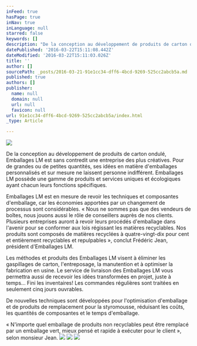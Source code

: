 ```yaml
---
inFeed: true
hasPage: true
inNav: true
inLanguage: null
starred: false
keywords: []
description: "De la conception au développement de produits de carton ondulé, Emballages LM est sans contredit une entreprise des plus créatives. Pour de grandes ou de petites quantités, ses idées en matière d'emballages personnalisés et sur mesure ne laissent personne indifférent. Emballages LM possède une gamme de produits et services uniques et écologiques ayant chacun leurs fonctions spécifiques."
datePublished: '2016-03-22T15:11:08.442Z'
dateModified: '2016-03-22T15:11:03.026Z'
title: ''
author: []
sourcePath: _posts/2016-03-21-91e1cc34-dff6-4bcd-9269-525cc2abcb5a.md
published: true
authors: []
publisher:
  name: null
  domain: null
  url: null
  favicon: null
url: 91e1cc34-dff6-4bcd-9269-525cc2abcb5a/index.html
_type: Article

---
```

![](https://the-grid-user-content.s3-us-west-2.amazonaws.com/c4ced102-72f6-472b-a6db-69fd6e061144.jpg)

De la conception au développement de produits de carton ondulé, Emballages LM est sans contredit une entreprise des plus créatives. Pour de grandes ou de petites quantités, ses idées en matière d'emballages personnalisés et sur mesure ne laissent personne indifférent. Emballages LM possède une gamme de produits et services uniques et écologiques ayant chacun leurs fonctions spécifiques.

Emballages LM est en mesure de revoir les techniques et composantes d'emballage, car les économies apportées par un changement de processus sont considérables. « Nous ne sommes pas que des vendeurs de boîtes, nous jouons aussi le rôle de conseillers auprès de nos clients. Plusieurs entreprises auront à revoir leurs procédés d'emballage dans l'avenir pour se conformer aux lois régissant les matières recyclables. Nos produits sont composés de matières recyclées à quatre-vingt-dix pour cent et entièrement recyclables et repulpables », conclut Frédéric Jean, président d'Emballages LM.

Les méthodes et produits des Emballages LM visent à éliminer les gaspillages de carton, l'entreposage, la manutention et à optimiser la fabrication en usine. Le service de livraison des Emballages LM vous permettra aussi de recevoir les idées transformées en projet, juste à temps... Fini les inventaires! Les commandes régulières sont traitées en seulement cinq jours ouvrables.

De nouvelles techniques sont développées pour l'optimisation d'emballage et de produits de remplacement pour la styromousse, réduisant les coûts, les quantités de composantes et le temps d'emballage.

« N'importe quel emballage de produits non recyclables peut être remplacé par un emballage vert, mieux pensé et rapide à exécuter pour le client », selon monsieur Jean.
![](https://the-grid-user-content.s3-us-west-2.amazonaws.com/d2268009-0bb4-42c3-9f1b-c06d317fadad.jpg)
![](https://the-grid-user-content.s3-us-west-2.amazonaws.com/654d105f-6351-4bde-a844-e520e26dafa8.jpg)
![](https://the-grid-user-content.s3-us-west-2.amazonaws.com/71482611-893b-406c-86bb-292f43000807.jpg)